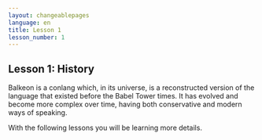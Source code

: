 ```yaml
---
layout: changeablepages
language: en
title: Lesson 1
lesson_number: 1
---
```


## Lesson 1: History

Balkeon is a conlang which, in its universe, is a reconstructed version of the language that existed before the Babel Tower times. It has evolved and become more complex over time, having both conservative and modern ways of speaking.

With the following lessons you will be learning more details.
